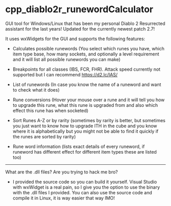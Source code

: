 # cpp_diablo2r_runewordCalculator
GUI tool for Windows/Linux that has been my personal Diablo 2 Resurrected assistant for the last years!
Updated for the currently newest patch 2.7!

It uses wxWidgets for the GUI and supports the following features:

* Calculates possible runewords (You select which runes you have, which item type base, how many sockets, and optionally a level requirement and it will list all possible runewords you can make)

* Breakpoints for all classes (IBS, FCR, FHR). Attack speed currently not supported but I can recommend https://d2.lc/IAS/

* List of runewords (In case you know the name of a runeword and want to check what it does)

* Rune conversions (Hover your mouse over a rune and it will tell you how to upgrade this rune, what this rune is upgraded from and also which effect this rune has when socketed)

* Sort Runes A-Z or by rarity (sometimes by rarity is better, but sometimes you just want to know how to upgrade ITH in the cube and you know where it is alphabetically but you might not be able to find it quickly if the runes are sorted by rarity)

* Rune word information (lists exact details of every runeword, if runeword has different effect for different item types these are listed too)
---
What are the .dll files? Are you trying to hack me bro?
* I provided the source code so you can build it yourself. Visual Studio with wxWidget is a real pain, so I give you the option to use the binary with the .dll files I provided. You can also use the source code and compile it in Linux, it is way easier that way IMO!
